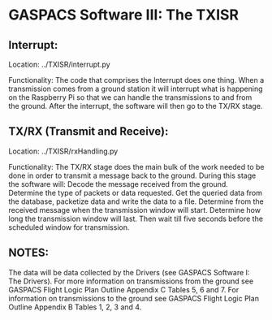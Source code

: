 GASPACS Software III: The TXISR
==
Interrupt:
--
Location: ../TXISR/interrupt.py

Functionality: The code that comprises the Interrupt does one thing. When a transmission comes from a ground station it will interrupt what is happening on the Raspberry Pi so that we can handle the transmissions to and from the ground. After the interrupt, the software will then go to the TX/RX stage.

TX/RX (Transmit and Receive):
--
Location: ../TXISR/rxHandling.py 

Functionality: The TX/RX stage does the main bulk of the work needed to be done in order to transmit a message back to the ground. During this stage the software will:
Decode the message received from the ground. 
Determine the type of packets or data requested.
Get the queried data from the database, packetize data and write the data to a file.
Determine from the received message when the transmission window will start.
Determine how long the transmission window will last.
Then wait till five seconds before the scheduled window for transmission. 

NOTES:
--
The data will be data collected by the Drivers (see GASPACS Software I: The Drivers).
For more information on transmissions from the ground see GASPACS Flight Logic Plan Outline Appendix C Tables 5, 6 and 7. 
For information on transmissions to the ground see GASPACS Flight Logic Plan Outline Appendix B Tables 1, 2, 3 and 4.  

